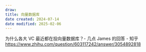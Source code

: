 ```yaml
---
draw:
title: 向量数据库
date created: 2024-07-14
date modified: 2025-02-06
---
```


为什么各大 VC 最近都在投向量数据库？- 几点 James 的回答 - 知乎  
https://www.zhihu.com/question/603117242/answer/3054892818
